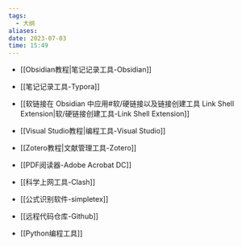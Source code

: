 ```yaml
---
tags:
  - 大纲
aliases: 
date: 2023-07-03
time: 15:49
---
```


-  [[Obsidian教程|笔记记录工具-Obsidian]]

- [[笔记记录工具-Typora]]

- [[软链接在 Obsidian 中应用#软/硬链接以及链接创建工具 Link Shell Extension|软/硬链接创建工具-Link Shell Extension]]

- [[Visual Studio教程|编程工具-Visual Studio]]

- [[Zotero教程|文献管理工具-Zotero]]

- [[PDF阅读器-Adobe Acrobat DC]]

- [[科学上网工具-Clash]]

- [[公式识别软件-simpletex]]

- [[远程代码仓库-Github]]

- [[Python编程工具]]